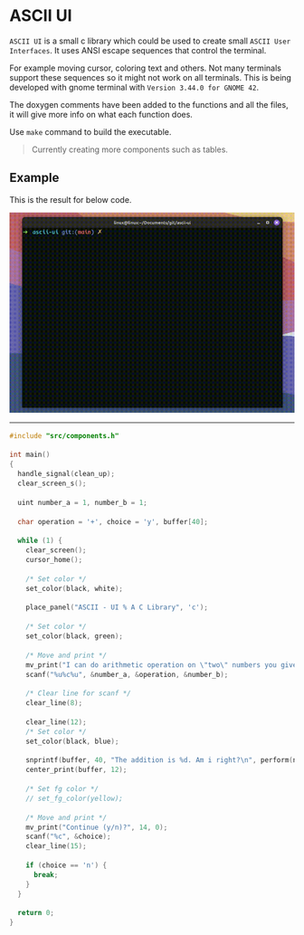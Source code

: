 # ASCII UI

`ASCII UI` is a small c library which could be used to create small `ASCII
User Interfaces`. It uses ANSI escape sequences that control the terminal.

For example moving cursor, coloring text and others. Not many terminals
support these sequences so it might not work on all terminals. This is
being developed with gnome terminal with `Version 3.44.0 for GNOME 42`.

The doxygen comments have been added to the functions and all the files,
it will give more info on what each function does.

Use `make` command to build the executable.

> Currently creating more components such as tables.

## Example

This is the result for below code.

![ascii-ui](https://raw.githubusercontent.com/surajkareppagol/Assets/main/35-ascii-ui/ascii-ui.gif)

---

```c
#include "src/components.h"

int main()
{
  handle_signal(clean_up);
  clear_screen_s();

  uint number_a = 1, number_b = 1;

  char operation = '+', choice = 'y', buffer[40];

  while (1) {
    clear_screen();
    cursor_home();

    /* Set color */
    set_color(black, white);

    place_panel("ASCII - UI % A C Library", 'c');

    /* Set color */
    set_color(black, green);

    /* Move and print */
    mv_print("I can do arithmetic operation on \"two\" numbers you give, try it. (1 + 1): ", 8, 10);
    scanf("%u%c%u", &number_a, &operation, &number_b);

    /* Clear line for scanf */
    clear_line(8);

    clear_line(12);
    /* Set color */
    set_color(black, blue);

    snprintf(buffer, 40, "The addition is %d. Am i right?\n", perform(number_a, number_b, operation));
    center_print(buffer, 12);

    /* Set fg color */
    // set_fg_color(yellow);

    /* Move and print */
    mv_print("Continue (y/n)?", 14, 0);
    scanf("%c", &choice);
    clear_line(15);

    if (choice == 'n') {
      break;
    }
  }

  return 0;
}
```
